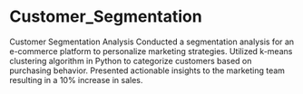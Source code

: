 # Customer_Segmentation
Customer Segmentation Analysis Conducted a segmentation analysis for an e-commerce platform to personalize marketing strategies. Utilized k-means clustering algorithm in Python to categorize customers based on purchasing behavior. Presented actionable insights to the marketing team resulting in a 10% increase in sales.
